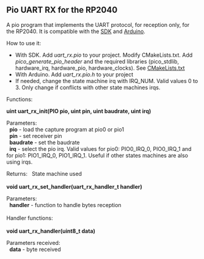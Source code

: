 ## Pio UART RX for the RP2040

A pio program that implements the UART protocol, for reception only, for the RP2040. It is compatible with the [SDK](https://raspberrypi.github.io/pico-sdk-doxygen/) and [Arduino](https://github.com/earlephilhower/arduino-pico).

How to use it:

- With SDK. Add *uart_rx.pio* to your project. Modify CMakeLists.txt. Add *pico_generate_pio_header* and the required libraries (pico_stdlib, hardware_irq, hardware_pio, hardware_clocks). See [CMakeLists.txt](sdk/CMakeLists.txt)
- With Arduino. Add *uart_rx.pio.h* to your project  
- If needed, change the state machine irq with IRQ_NUM. Valid values 0 to 3. Only change if conflicts with other state machines irqs.

Functions:  

**uint uart_rx_init(PIO pio, uint pin, uint baudrate, uint irq)**  

Parameters:  
&nbsp;&nbsp;**pio** - load the capture program at pio0 or pio1  
&nbsp;&nbsp;**pin** - set receiver pin  
&nbsp;&nbsp;**baudrate** - set the baudrate  
&nbsp;&nbsp;**irq** - select the pio irq. Valid values for pio0: PIO0_IRQ_0, PIO0_IRQ_1 and for pio1: PIO1_IRQ_0, PIO1_IRQ_1. Useful if other states machines are also using irqs.

Returns:
&nbsp;&nbsp;State machine used  
\
**void uart_rx_set_handler(uart_rx_handler_t handler)**  

Parameters:  
&nbsp;&nbsp;**handler** - function to handle bytes reception  
\
Handler functions:  
\
**void uart_rx_handler(uint8_t data)**  

Parameters received:  
&nbsp;&nbsp;**data** - byte received   
